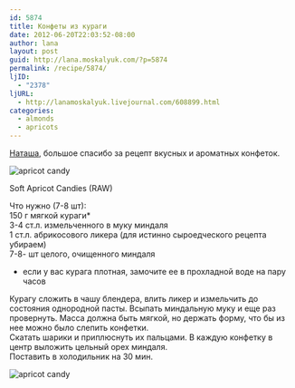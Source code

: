 ```yaml
---
id: 5874
title: Конфеты из кураги
date: 2012-06-20T22:03:52-08:00
author: lana
layout: post
guid: http://lana.moskalyuk.com/?p=5874
permalink: /recipe/5874/
ljID:
  - "2378"
ljURL:
  - http://lanamoskalyuk.livejournal.com/608899.html
categories:
  - almonds
  - apricots
---
```

[Наташа](http://moi-natali.livejournal.com/47291.html#cutid1), большое спасибо за рецепт вкусных и ароматных конфеток.

![apricot candy](http://farm9.staticflickr.com/8167/7412255392_a78bb316b2_z.jpg) 

Soft Apricot Candies (RAW)

Что нужно (7-8 шт):  
150 г мягкой кураги*  
3-4 ст.л. измельченного в муку миндаля  
1 ст.л. абрикосового ликера (для истинно сыроедческого рецепта убираем)  
7-8- шт целого, очищенного миндаля

* если у вас курага плотная, замочите ее в прохладной воде на пару часов

Курагу сложить в чашу блендера, влить ликер и измельчить до состояния однородной пасты. Всыпать миндальную муку и еще раз провернуть. Масса должна быть мягкой, но держать форму, что бы из нее можно было слепить конфетки.  
Скатать шарики и приплюснуть их пальцами. В каждую конфетку в центр выложить цельный орех миндаля.  
Поставить в холодильник на 30 мин.

![apricot candy](http://farm9.staticflickr.com/8022/7412254876_8ff1b54d0e_z.jpg)